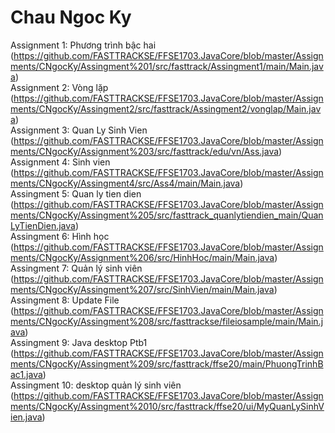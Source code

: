 ﻿# Chau Ngoc Ky
Assignment 1: Phương trình bậc hai
(https://github.com/FASTTRACKSE/FFSE1703.JavaCore/blob/master/Assignments/CNgocKy/Assingment%201/src/fasttrack/Assingment1/main/Main.java)
<br>
Assignment 2: Vòng lặp
(https://github.com/FASTTRACKSE/FFSE1703.JavaCore/blob/master/Assignments/CNgocKy/Assingment2/src/fasttrack/Assingment2/vonglap/Main.java)
<br>
Assignment 3: Quan Ly Sinh Vien (https://github.com/FASTTRACKSE/FFSE1703.JavaCore/blob/master/Assignments/CNgocKy/Assignment%203/src/fasttrack/edu/vn/Ass.java)
<br>
Assignment 4: Sinh vien
(https://github.com/FASTTRACKSE/FFSE1703.JavaCore/blob/master/Assignments/CNgocKy/Assingment4/src/Ass4/main/Main.java)
<br>
Assingment 5: Quan ly tien dien (https://github.com/FASTTRACKSE/FFSE1703.JavaCore/blob/master/Assignments/CNgocKy/Assingment%205/src/fasttrack_quanlytiendien_main/QuanLyTienDien.java)
<br>
Assingment 6: Hình học
(https://github.com/FASTTRACKSE/FFSE1703.JavaCore/blob/master/Assignments/CNgocKy/Assignment%206/src/HinhHoc/main/Main.java)
<br>
Assingment 7: Quản lý sinh viên
(https://github.com/FASTTRACKSE/FFSE1703.JavaCore/blob/master/Assignments/CNgocKy/Assingment%207/src/SinhVien/main/Main.java)
<br>
Assingment 8: Update File
(https://github.com/FASTTRACKSE/FFSE1703.JavaCore/blob/master/Assignments/CNgocKy/Assingment%208/src/fasttrackse/fileiosample/main/Main.java)
<br>
Assingment 9: Java desktop Ptb1
(https://github.com/FASTTRACKSE/FFSE1703.JavaCore/blob/master/Assignments/CNgocKy/Assingment%209/src/fasttrack/ffse20/main/PhuongTrinhBac1.java)
<br>
Assingment 10: desktop quản lý sinh viên
(https://github.com/FASTTRACKSE/FFSE1703.JavaCore/blob/master/Assignments/CNgocKy/Assingment%2010/src/fasttrack/ffse20/ui/MyQuanLySinhVien.java)